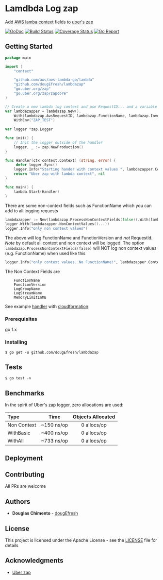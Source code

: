 # Lamdbda Log zap

Add [AWS lamba context](https://github.com/aws/aws-lambda-go) fields to [uber's zap](https://github.com/uber-go/zap)

[![GoDoc][doc-img]][doc] [![Build Status][ci-img]][ci] [![Coverage Status][cov-img]][cov] [![Go Report][report-img]][report]

## Getting Started

```go
package main

import (
	"context"

	"github.com/aws/aws-lambda-go/lambda"
	"github.com/dougEfresh/lambdazap"
	"go.uber.org/zap"
	"go.uber.org/zap/zapcore"
)

// Create a new lambda log context and use RequestID... and a variable from environment
var lambdazapper = lambdazap.New().
	With(lambdazap.AwsRequestID, lambdazap.FunctionName, lambdazap.InvokeFunctionArn).
	WithEnv("ZAP_TEST")
	
var logger *zap.Logger

func init() {
	// Init the logger outside of the handler
	logger, _ := zap.NewProduction()
}

func Handler(ctx context.Context) (string, error) {
	 defer logger.Sync()
	logger.Info("Starting hander with context values ", lambdazapper.ContextValues(ctx)...)
	return "Uber zap with lambda context", nil
}

func main() {
	lambda.Start(Handler)
}

```

There are some non-context fields such as FunctionName which you can add to all logging requests

```go
lambdazapper := New(lambdazap.ProcessNonContextFields(false)).With(lambdazap.FunctionName, lambdazap.FunctionVersion, lambdazap.AwsRequestID)
logger.With(lambdazapper.NonContextValues()...))
logger.Info("only non context values")
```

The above will log FunctionName and FunctionVersion and *not* RequestId. 
*Note* by default all context and non context will be logged. 
The option `lambdazap.ProcessNonContextFields(false)` will NOT log non context values (e.g. FunctionName) when used like this
```go
logger.Info("only context values. No FunctionName!", lambdazapper.ContextValues()...)
```

The Non Context Fields are 
```shell
	FunctionName
	FunctionVersion
	LogGroupName
	LogStreamName
	MemoryLimitInMB

```

See example [handler](test/handler.go) with [cloudformation](test/test-template.yaml). 
### Prerequisites

go 1.x


### Installing

```shell
$ go get -u github.com/dougEfresh/lambdazap

```

## Tests 

```shell
$ go test -v 

```

## Benchmarks

In the spirit of Uber's zap logger, zero allocations are used: 

 | Type | Time | Objects Allocated |
 | :--- | :---: | :---: |
 | Non Context | ~150 ns/op | 0 allocs/op
 | WithBasic | ~400 ns/op | 0 allocs/op
 | WithAll | ~733 ns/op | 0 allocs/op

## Deployment

## Contributing
 All PRs are welcome

## Authors

* **Douglas Chimento**  - [dougEfresh][me]

## License

This project is licensed under the Apache License - see the [LICENSE](LICENSE) file for details

## Acknowledgments

* [Uber zap][zap]

[doc-img]: https://godoc.org/go.uber.org/zap?status.svg
[doc]: https://godoc.org/go.uber.org/zap
[ci-img]: https://travis-ci.org/uber-go/zap.svg?branch=master
[ci]: https://travis-ci.org/uber-go/zap
[cov-img]: https://codecov.io/gh/uber-go/zap/branch/master/graph/badge.svg
[cov]: https://codecov.io/gh/uber-go/zap
[benchmarking suite]: https://github.com/uber-go/zap/tree/master/benchmarks
[glide.lock]: https://github.com/uber-go/zap/blob/master/glide.lock
[zap]: https://github.com/uber-go/zap
[me]: https://github.com/dougEfresh
[report-img]: https://goreportcard.com/badge/github.com/dougEfresh/lambdazap
[report]: https://goreportcard.com/report/github.com/dougEfresh/lambdazap